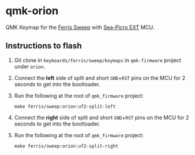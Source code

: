 # qmk-orion

QMK Keymap for the [Ferris Sweep](https://github.com/davidphilipbarr/Sweep) with [Sea-Picro EXT](https://github.com/joshajohnson/sea-picro#sea-picro-ext) MCU.

## Instructions to flash

1. Git clone in `keyboards/ferris/sweep/keymaps` in `qmk-firmware` project under `orion`.
2. Connect the **left** side of split and short `GND`+`RST` pins on the MCU for 2 seconds to get into the bootloader.
3. Run the following at the root of `qmk_firmware` project:

   ```shell
   make ferris/sweep:orion:uf2-split-left
   ```

4. Connect the **right** side of split and short `GND`+`RST` pins on the MCU for 2 seconds to get into the bootloader.
5. Run the following at the root of `qmk_firmware` project:

   ```shell
   make ferris/sweep:orion:uf2-split-right
   ```
